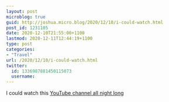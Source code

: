 ```yaml
---
layout: post
microblog: true
guid: http://joshua.micro.blog/2020/12/10/i-could-watch.html
post_id: 1231105
date: 2020-12-10T21:55:00+1100
lastmod: 2020-12-11T12:44:19+1100
type: post
categories:
- "Travel"
url: /2020/12/10/i-could-watch.html
twitter:
  id: 1336987881450115073
  username: 
---
```

I could watch this [YouTube channel all night long](https://youtu.be/lzElVtVBC9w)
